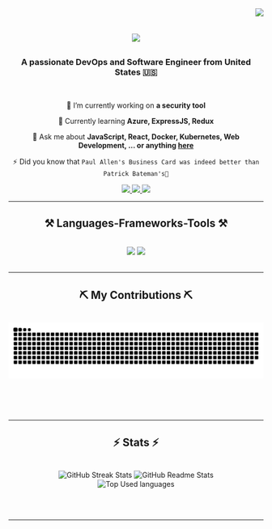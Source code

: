 <img align="right" src="https://visitor-badge.laobi.icu/badge?page_id=dhanushvchekuri.dhanushvch" />

<h1 align="center">
    <img src="https://readme-typing-svg.herokuapp.com/?font=Poppins&size=35&center=true&vCenter=true&width=500&height=70&pause=1000&duration=2000&lines=Hi+There!+👋;+I'm+Dhanush+Varma+Chekuri;" />
</h1>

<h3 align="center">A passionate DevOps and Software Engineer from United States 🇺🇸</h3>

<br/>

<div align="center">
 
 🔭 I’m currently working on **a security tool**
 
 🌱 Currently learning **Azure, ExpressJS, Redux**

💬 Ask me about **JavaScript, React, Docker, Kubernetes, Web Development, ... or anything [here](https://github.com/dhanushvchekuri/dhanushvchekuri/issues)**

⚡ Did you know that `Paul Allen's Business Card was indeed better than Patrick Bateman's😬`

 </div>
 
<div align="center"> 
  <a href="mailto:cdhanushvarma@gmail.com">
    <img src="https://img.shields.io/badge/Gmail-333333?style=for-the-badge&logo=gmail&logoColor=red" />
  </a>
  <a href="https://www.linkedin.com/in/dhanushvchekuri/" target="_blank">
    <img src="https://img.shields.io/badge/LinkedIn-0077B5?style=for-the-badge&logo=linkedin&logoColor=white" target="_blank" />
  </a>
  <a href="https://dhanushvchekuri.github.io" target="_blank">
     <img src="https://img.shields.io/badge/Portfolio-FF5722?style=for-the-badge&logo=safari&logoColor=white" target="_blank" /> <!-- sqlite, safari, google-chrome are other good icon options -->
  </a>
</div>

 <hr/>
 
<h2 align="center">⚒️ Languages-Frameworks-Tools ⚒️</h2>
<br/>
<div align="center">
    <img src="https://skillicons.dev/icons?i=html,css,bootstrap,jquery,tailwind,react,nodejs,vscode,github,figma,git,jenkins,bash,redis" />
    <img src="https://skillicons.dev/icons?i=c,python,javascript,typescript,go,mongodb,postgres,mysql,docker,kubernetes,ansible,terraform,prometheus,aws" /><br>
</div>

<br/>
<hr/>

<div align="center">
  <h2>⛏️ My Contributions ⛏️</h2>
  <br>
  <img alt="snake eating my contributions" src="https://raw.githubusercontent.com/dhanushvchekuri/dhanushvchekuri/output/github-contribution-grid-snake.svg" />
  
  <br/><br/><br/>
</div>

<hr/>

<h2 align="center">⚡ Stats ⚡</h2>
<br>
<div align=center>
  <img width=390 src="https://streak-stats.demolab.com/?user=dhanushvchekuri&count_private=true&theme=react&border_radius=10" alt="GitHub Streak Stats"/>
  <img width=390 src="https://github-readme-stats.vercel.app/api?username=dhanushvchekuri&count_private=true&show_icons=true&theme=react&rank_icon=github&border_radius=10" alt="GitHub Readme Stats" />
  <br/>
  <img width=325 align="center" src="https://github-readme-stats.vercel.app/api/top-langs/?username=dhanushvchekuri&langs_count=10&layout=compact&theme=react&border_radius=10&size_weight=0.5&count_weight=0.5" alt="Top Used languages" />
</div>

<br/><br/>

<hr/>

